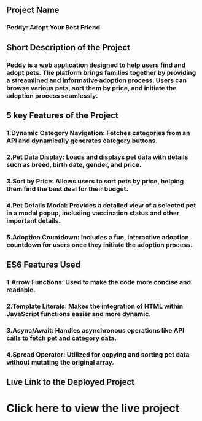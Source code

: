 
## Project Name
### Peddy: Adopt Your Best Friend

## Short Description of the Project
### Peddy is a web application designed to help users find and adopt pets. The platform brings families together by providing a streamlined and informative adoption process. Users can browse various pets, sort them by price, and initiate the adoption process seamlessly.

## 5 key Features of the Project
### 1.**Dynamic Category Navigation**: Fetches categories from an API and dynamically generates category buttons.
### 2.**Pet Data Display**: Loads and displays pet data with details such as breed, birth date, gender, and price.
### 3.**Sort by Price**: Allows users to sort pets by price, helping them find the best deal for their budget.
### 4.**Pet Details Modal**: Provides a detailed view of a selected pet in a modal popup, including vaccination status and other important details.
### 5.**Adoption Countdown**: Includes a fun, interactive adoption countdown for users once they initiate the adoption process.
## ES6 Features Used
### 1.**Arrow Functions**: Used to make the code more concise and readable.
### 2.**Template Literals**: Makes the integration of HTML within JavaScript functions easier and more dynamic.
### 3.**Async/Await**: Handles asynchronous operations like API calls to fetch pet and category data.
### 4.**Spread Operator**: Utilized for copying and sorting pet data without mutating the original array.
## Live Link to the Deployed Project
# Click here to view the live project
